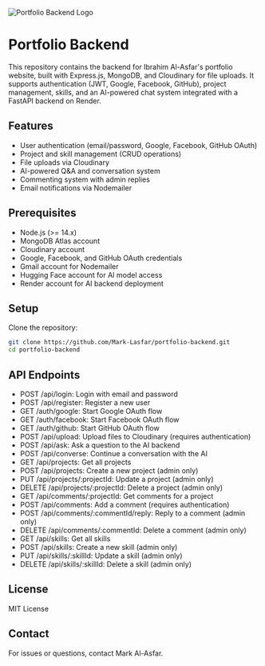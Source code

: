 ![Portfolio Backend Logo](portfolio-markk/frontend/public/assets/img/logo.svg)
# Portfolio Backend

This repository contains the backend for Ibrahim Al-Asfar's portfolio website, built with Express.js, MongoDB, and Cloudinary for file uploads. It supports authentication (JWT, Google, Facebook, GitHub), project management, skills, and an AI-powered chat system integrated with a FastAPI backend on Render.

## Features
- User authentication (email/password, Google, Facebook, GitHub OAuth)
- Project and skill management (CRUD operations)
- File uploads via Cloudinary
- AI-powered Q&A and conversation system
- Commenting system with admin replies
- Email notifications via Nodemailer

## Prerequisites
- Node.js (>= 14.x)
- MongoDB Atlas account
- Cloudinary account
- Google, Facebook, and GitHub OAuth credentials
- Gmail account for Nodemailer
- Hugging Face account for AI model access
- Render account for AI backend deployment

## Setup
 Clone the repository:
   ```bash
   git clone https://github.com/Mark-Lasfar/portfolio-backend.git
   cd portfolio-backend

```
## API Endpoints
- POST /api/login: Login with email and password
- POST /api/register: Register a new user
- GET /auth/google: Start Google OAuth flow
- GET /auth/facebook: Start Facebook OAuth flow
- GET /auth/github: Start GitHub OAuth flow
- POST /api/upload: Upload files to Cloudinary (requires authentication)
- POST /api/ask: Ask a question to the AI backend
- POST /api/converse: Continue a conversation with the AI
- GET /api/projects: Get all projects
- POST /api/projects: Create a new project (admin only)
- PUT /api/projects/:projectId: Update a project (admin only)
- DELETE /api/projects/:projectId: Delete a project (admin only)
- GET /api/comments/:projectId: Get comments for a project
- POST /api/comments: Add a comment (requires authentication)
- POST /api/comments/:commentId/reply: Reply to a comment (admin only)
- DELETE /api/comments/:commentId: Delete a comment (admin only)
- GET /api/skills: Get all skills
- POST /api/skills: Create a new skill (admin only)
- PUT /api/skills/:skillId: Update a skill (admin only)
- DELETE /api/skills/:skillId: Delete a skill (admin only)

## License

MIT License
## Contact

For issues or questions, contact Mark Al-Asfar.
